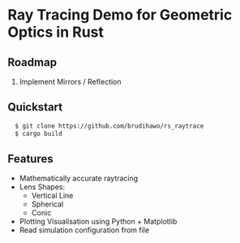 # Ray Tracing Demo for Geometric Optics in Rust

## Roadmap
1. Implement Mirrors / Reflection

## Quickstart
```bash
  $ git clone https://github.com/brudihawo/rs_raytrace
  $ cargo build
```

## Features
- Mathematically accurate raytracing
- Lens Shapes:
  - Vertical Line
  - Spherical
  - Conic
- Plotting Visualisation using Python + Matplotlib
- Read simulation configuration from file

